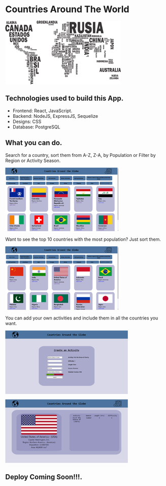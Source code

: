 
# Countries Around The World

<p align="left">
  <img height="200" src="./countries.png" />
</p>

## Technologies used to build this App.

- Frontend: React, JavaScript.
- Backend: NodeJS, ExpressJS, Sequelize
- Designs: CSS
- Database: PostgreSQL

## What you can do.
 Search for a country, sort them from A-Z, Z-A, by Population or Filter by Region or Activity Season.
<p align="left">
  <img height="200" src="./images/Capture.PNG" />
</p>
 Want to see the top 10 countries with the most population? Just sort them.
 
<p align="left">
  <img height="200" src="./images/Capture1.PNG" />
</p>
 You can add your own activities and include them in all the countries you want.
 
<p align="left">
  <img height="200" src="./images/Screenshot 2021-05-27 125320.png" />
</p
 Need to know more about a country? Just click Learn more.
  
 <p align="left">
  <img height="200" src="./images/Screenshot 2021-05-27 125200.png" />
</p>

## Deploy Coming Soon!!!.